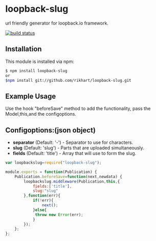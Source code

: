 # loopback-slug

url friendly generator for loopback.io framework.

[![build status](http://www.sushininja.de/assets/img/ninja-logo.png)](http://travis-ci.org/rikhart/loopback-slug)

## Installation

This module is installed via npm:

``` bash
$ npm install loopback-slug
or
$npm install git://github.com/rikhart/loopback-slug.git
```

## Example Usage
Use the hook "beforeSave" method to add the functionality, pass the Model,this,and the configoptions.

## Configoptions:(json object)
* **separator** (Default: '-') - Separator to use for characters.
* **slug** (Default: 'slug') - Parts that are uploaded simultaneously.
* **fields** (Default: 'title') - Array that will use to form the slug.

``` js
var loopbackslug=require("loopback-slug");

module.exports = function(Publication) {
    Publication.beforeSave=function(next,newdata) {
        loopbackslug.middleware(Publication,this,{
            fields:['title'],
            slug:"slug"
        },function(err){
            if(!err){
                next();
            }else{
             throw new Error(err);
            }
        });
    };
};

```
